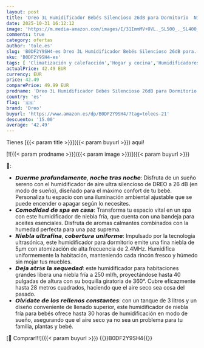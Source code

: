 ```yaml
---
layout: post
title: 'Dreo 3L Humidificador Bebés Silencioso 26dB para Dormitorio  Niebla Fría Ultrasónica  Boquilla 360°  30h Autonomía  Luz Ambiental  Difusor Aceites Esenciales  para Hogar  Blanco'
date: 2025-10-31 16:12:12
image: 'https://m.media-amazon.com/images/I/31ImmMV+OVL._SL500_._SL400_.jpg'
comments: true
category: ofertas
author: 'tole.es'
slug: 'B0DF2Y9SH4-es Dreo 3L Humidificador Bebés Silencioso 26dB para...'
sku: 'B0DF2Y9SH4-es'
tags: [ 'Climatización y calefacción','Hogar y cocina','Humidificadores','Humidificadores de habitación individual','bebés','dreo','🇪🇸', ]
actualPrice: 42.49 EUR
currency: EUR
price: 42.49
comparePrice: 49.99 EUR
prodname: 'Dreo 3L Humidificador Bebés Silencioso 26dB para Dormitorio  Niebla Fría Ultrasónica  Boquilla 360°  30h Autonomía  Luz Ambiental  Difusor Aceites Esenciales  para Hogar  Blanco'
country: 'es'
flag: '🇪🇸'
brand: 'Dreo'
buyurl: 'https://www.amazon.es/dp/B0DF2Y9SH4/?tag=tolees-21'
descuento: '15.00'
average: '42.49'
---
```


Tienes [{{< param title >}}]({{< param buyurl >}}) aqui!

[![{{< param prodname >}}]({{< param image >}})]({{< param buyurl >}})

🔎:

- 𝘿𝙪𝙚𝙧𝙢𝙚 𝙥𝙧𝙤𝙛𝙪𝙣𝙙𝙖𝙢𝙚𝙣𝙩𝙚, 𝙣𝙤𝙘𝙝𝙚 𝙩𝙧𝙖𝙨 𝙣𝙤𝙘𝙝𝙚: Disfruta de un sueño sereno con el humidificador de aire ultra silencioso de DREO a 26 dB (en modo de sueño), diseñado para el máximo confort de tu bebé. Personaliza tu espacio con una iluminación ambiental ajustable que se puede encender o apagar según lo necesites.
- 𝘾𝙤𝙢𝙤𝙙𝙞𝙙𝙖𝙙 𝙙𝙚 𝙨𝙥𝙖 𝙚𝙣 𝙘𝙖𝙨𝙖: Transforma tu espacio vital en un spa con este humidificador de niebla fría, que cuenta con una bandeja para aceites esenciales. Disfruta de aromas calmantes combinados con la humedad perfecta para una paz suprema.
- 𝙉𝙞𝙚𝙗𝙡𝙖 𝙪𝙡𝙩𝙧𝙖𝙛𝙞𝙣𝙖, 𝙘𝙤𝙗𝙚𝙧𝙩𝙪𝙧𝙖 𝙪𝙣𝙞𝙛𝙤𝙧𝙢𝙚: Impulsado por la tecnología ultrasónica, este humidificador para dormitorio emite una fina niebla de 5μm con atomización de alta frecuencia de 2.4MHz. Humidifica uniformemente la habitación, manteniendo cada rincón fresco y húmedo sin mojar tus muebles.
- 𝘿𝙚𝙟𝙖 𝙖𝙩𝙧á𝙨 𝙡𝙖 𝙨𝙚𝙦𝙪𝙚𝙙𝙖𝙙: este humidificador para habitaciones grandes libera una niebla fría a 250 ml/h, proyectándose hasta 40 pulgadas de altura con su boquilla giratoria de 360°. Cubre eficazmente hasta 28 metros cuadrados, haciendo que el aire seco sea cosa del pasado.
- 𝙊𝙡𝙫í𝙙𝙖𝙩𝙚 𝙙𝙚 𝙡𝙤𝙨 𝙧𝙚𝙡𝙡𝙚𝙣𝙤𝙨 𝙘𝙤𝙣𝙨𝙩𝙖𝙣𝙩𝙚𝙨: con un tanque de 3 litros y un diseño conveniente de llenado superior, este humidificador de niebla fría para bebés ofrece hasta 30 horas de humidificación en modo de sueño, asegurando que el aire seco ya no sea un problema para tu familia, plantas y bebé.

[🛒 Comprar!!!]({{< param buyurl >}})
{{<world>}}B0DF2Y9SH4{{</world>}}

